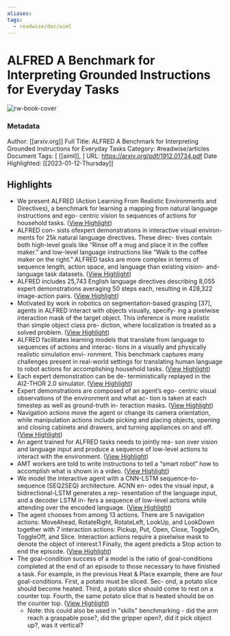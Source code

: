 ```yaml
---
aliases: 
tags:
  - readwise/doc/aiml
---
```

# ALFRED A Benchmark for Interpreting Grounded Instructions for Everyday Tasks

![rw-book-cover](https://readwise-assets.s3.amazonaws.com/static/images/article0.00998d930354.png)
### Metadata
Author: [[arxiv.org]]
Full Title: ALFRED A Benchmark for Interpreting Grounded Instructions for Everyday Tasks
Category: #readwise/articles
Document Tags: [ [[aiml]], ]
URL: https://arxiv.org/pdf/1912.01734.pdf
Date Highlighted: [[2023-01-12-Thursday]]

## Highlights
- We present ALFRED (Action Learning From Realistic
  Environments and Directives), a benchmark for learning
  a mapping from natural language instructions and ego-
  centric vision to sequences of actions for household tasks. ([View Highlight](https://read.readwise.io/read/01gphap7ver5vp8rwme81z3010))
- ALFRED con-
  sists ofexpert demonstrations in interactive visual environ-
  ments for 25k natural language directives. These direc-
  tives contain both high-level goals like “Rinse off a mug
  and place it in the coffee maker.” and low-level language
  instructions like “Walk to the coffee maker on the right.”
  ALFRED tasks are more complex in terms of sequence
  length, action space, and language than existing vision-
  and-language task datasets. ([View Highlight](https://read.readwise.io/read/01gpharx0qqvg6v4zk4hb23r0r))
- ALFRED includes 25,743 English language directives
  describing 8,055 expert demonstrations averaging 50 steps
  each, resulting in 428,322 image-action pairs. ([View Highlight](https://read.readwise.io/read/01gphbhyjmajfdvxv7qm84jvm2))
- Motivated
  by work in robotics on segmentation-based grasping [37],
  agents in ALFRED interact with objects visually, specify-
  ing a pixelwise interaction mask of the target object. This
  inference is more realistic than simple object class pre-
  diction, where localization is treated as a solved problem. ([View Highlight](https://read.readwise.io/read/01gphbjmep740m05sbx5y3g8q8))
- ALFRED facilitates learning models that
  translate from language to sequences of actions and interac-
  tions in a visually and physically realistic simulation envi-
  ronment. This benchmark captures many challenges present
  in real-world settings for translating human language to
  robot actions for accomplishing household tasks. ([View Highlight](https://read.readwise.io/read/01gphbp909cqjd3ecd3tyd7czt))
- Each expert demonstration can be de-
  terministically replayed in the AI2-THOR 2.0 simulator. ([View Highlight](https://read.readwise.io/read/01gphbrjcbxsfbr7g1hy11h4hr))
- Expert demonstrations are composed of an agent’s ego-
  centric visual observations of the environment and what ac-
  tion is taken at each timestep as well as ground-truth in-
  teraction masks. ([View Highlight](https://read.readwise.io/read/01gphbrymtr0g1pdrc63yp31dt))
- Navigation actions move the agent or change
  its camera orientation, while manipulation actions include
  picking and placing objects, opening and closing cabinets
  and drawers, and turning appliances on and off. ([View Highlight](https://read.readwise.io/read/01gphbsh9vxe09w8y15n274p7a))
- An agent trained for ALFRED tasks needs to jointly rea-
  son over vision and language input and produce a sequence
  of low-level actions to interact with the environment. ([View Highlight](https://read.readwise.io/read/01gphnyadwtb65dtex7zar35gh))
- AMT workers are told to write instructions to tell a
  “smart robot” how to accomplish what is shown in a video. ([View Highlight](https://read.readwise.io/read/01gphnvvyq1gwwvts2b96ebkpm))
- We model the interactive agent with a CNN-LSTM
  sequence-to-sequence (SEQ2SEQ) architecture. ACNN en-
  odes the visual input, a bidirectional-LSTM generates a rep-
  resentation of the language input, and a decoder LSTM in-
  fers a sequence of low-level actions while attending over
  the encoded language. ([View Highlight](https://read.readwise.io/read/01gphnyv5bckw2nkj26j33w0dr))
- The agent chooses from among 13 actions. There
  are 5 navigation actions: MoveAhead, RotateRight,
  RotateLeft, LookUp, and LookDown together with
  7 interaction actions: Pickup, Put, Open, Close,
  ToggleOn, ToggleOff, and Slice. Interaction actions
  require a pixelwise mask to denote the object of interest.1
  Finally, the agent predicts a Stop action to end the episode. ([View Highlight](https://read.readwise.io/read/01gphp6zrerse8xyv9adx6hzrh))
- The goal-condition success of
  a model is the ratio of goal-conditions completed at the end
  of an episode to those necessary to have ﬁnished a task. For
  example, in the previous Heat & Place example, there are
  four goal-conditions. First, a potato must be sliced. Sec-
  ond, a potato slice should become heated. Third, a potato
  slice should come to rest on a counter top. Fourth, the same
  potato slice that is heated should be on the counter top. ([View Highlight](https://read.readwise.io/read/01gphceczbxeppcccf8v9v3r5s))
    - Note: this could also be used in "skills" benchmarking - did the arm reach a graspable pose?, did the gripper open?, did it pick object up?, was it vertical?

